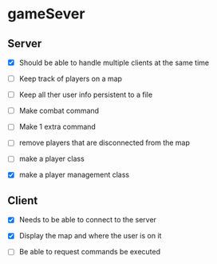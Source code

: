 # gameSever

## Server
- [x] Should be able to handle multiple clients at the same time

- [ ] Keep track of players on a map<br>
- [ ] Keep all ther user info persistent to a file<br>
- [ ] Make combat command<br>
- [ ] Make 1 extra command

- [ ] remove players that are disconnected from the map
- [ ] make a player class
- [x] make a player management class

## Client
- [x] Needs to be able to connect to the server

- [x] Display the map and where the user is on it<br>
- [ ] Be able to request commands be executed